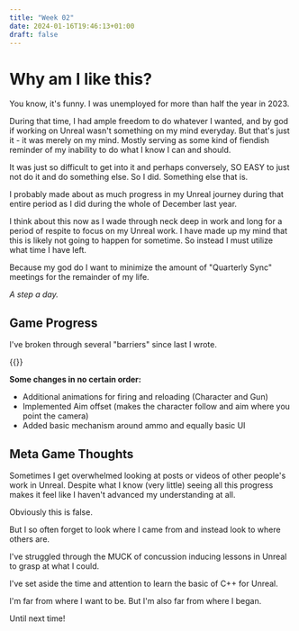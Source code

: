 ```yaml
---
title: "Week 02"
date: 2024-01-16T19:46:13+01:00
draft: false
---
```


# Why am I like this?

You know, it's funny. I was unemployed for more than half the year in 2023.

During that time, I had ample freedom to do whatever I wanted, and by god if working on Unreal wasn't something on my mind everyday. But that's just it - it was merely on my mind. Mostly serving as some kind of fiendish reminder of my inability to do what I know I can and should.

It was just so difficult to get into it and perhaps conversely, SO EASY to just not do it and do something else. So I did. Something else that is.

I probably made about as much progress in my Unreal journey during that entire period as I did during the whole of December last year.

I think about this now as I wade through neck deep in work and long for a period of respite to focus on my Unreal work. I have made up my mind that this is likely not going to happen for sometime. So instead I must utilize what time I have left.

Because my god do I want to minimize the amount of "Quarterly Sync" meetings for the remainder of my life.

*A step a day.*

## Game Progress

I've broken through several "barriers" since last I wrote.

{{<youtube ZasJBBd0YQM>}}

**Some changes in no certain order:**
* Additional animations for firing and reloading (Character and Gun)
* Implemented Aim offset (makes the character follow and aim where you point the camera)
* Added basic mechanism around ammo and equally basic UI

## Meta Game Thoughts
Sometimes I get overwhelmed looking at posts or videos of other people's work in Unreal. Despite what I know (very little) seeing all this progress makes it feel like I haven't advanced my understanding at all.

Obviously this is false.

But I so often forget to look where I came from and instead look to where others are.

I've struggled through the MUCK of concussion inducing lessons in Unreal to grasp at what I could.

I've set aside the time and attention to learn the basic of C++ for Unreal.

I'm far from where I want to be. But I'm also far from where I began.

Until next time!